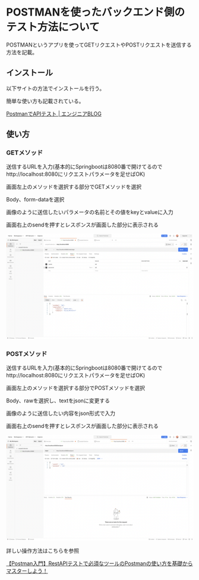 # POSTMANを使ったバックエンド側のテスト方法について

POSTMANというアプリを使ってGETリクエストやPOSTリクエストを送信する方法を記載。

 

## インストール

以下サイトの方法でインストールを行う。

簡単な使い方も記載されている。

[PostmanでAPIテスト | エンジニアBLOG ](https://cloudsmith.co.jp/blog/efficient/2021/08/1837085.html)

 

## 使い方

### GETメソッド

送信するURLを入力(基本的にSpringbootは8080番で開けてるのでhttp://localhost:8080にリクエストパラメータを足せばOK)

画面左上のメソッドを選択する部分でGETメソッドを選択

Body、form-dataを選択

画像のように送信したいパラメータの名前とその値をkeyとvalueに入力

画面右上のsendを押すとレスポンスが画面した部分に表示される

![getの方法](get.png)
 

### POSTメソッド

送信するURLを入力(基本的にSpringbootは8080番で開けてるのでhttp://localhost:8080にリクエストパラメータを足せばOK)

画面左上のメソッドを選択する部分でPOSTメソッドを選択

Body、rawを選択し、textをjsonに変更する

画像のように送信したい内容をjson形式で入力

画面右上のsendを押すとレスポンスが画面した部分に表示される

![postの方法](post.png)


詳しい操作方法はこちらを参照

[【Postman入門】RestAPIテストで必須なツールのPostmanの使い方を基礎からマスターしよう！ ](https://www.youtube.com/watch?v=Z6-jgPbiX1E&t=829s)